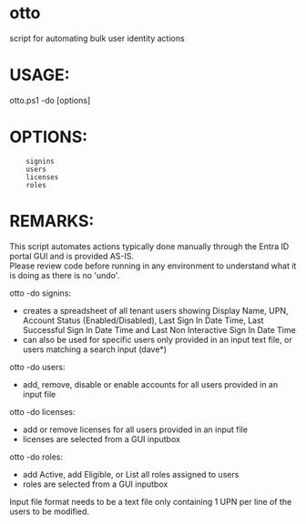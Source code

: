 # otto
script for automating bulk user identity actions

# USAGE:
otto.ps1 -do [options]

# OPTIONS:
        signins
        users
        licenses
        roles

# REMARKS:

This script automates actions typically done manually through the Entra ID portal GUI and is provided AS-IS.  
Please review code before running in any environment to understand what it is doing as there is no 'undo'.

otto -do signins:
- creates a spreadsheet of all tenant users showing Display Name, UPN, Account Status (Enabled/Disabled), Last Sign In Date Time, Last Successful Sign In Date Time and Last Non Interactive Sign In Date Time
- can also be used for specific users only provided in an input text file, or users matching a search input (dave*)

otto -do users:
- add, remove, disable or enable accounts for all users provided in an input file

otto -do licenses:
- add or remove licenses for all users provided in an input file
- licenses are selected from a GUI inputbox

otto -do roles:
- add Active, add Eligible, or List all roles assigned to users
- roles are selected from a GUI inputbox

Input file format needs to be a text file only containing 1 UPN per line of the users to be modified.


